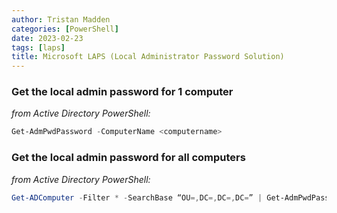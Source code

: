 ```yaml
---
author: Tristan Madden
categories: [PowerShell]
date: 2023-02-23
tags: [laps]
title: Microsoft LAPS (Local Administrator Password Solution)
---
```


<h3>Get the local admin password for 1 computer</h3>

_from Active Directory PowerShell:_

```PowerShell
Get-AdmPwdPassword -ComputerName <computername>
```

<h3>Get the local admin password for all computers</h3>

_from Active Directory PowerShell:_

```PowerShell
Get-ADComputer -Filter * -SearchBase “OU=,DC=,DC=,DC=” | Get-AdmPwdPassword -ComputerName {$_.Name}
```